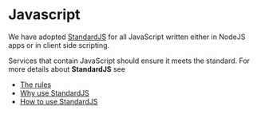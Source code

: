 # Javascript

We have adopted [StandardJS](http://standardjs.com/) for all JavaScript written either in NodeJS apps or in client side scripting.

Services that contain JavaScript should ensure it meets the standard. For more details about **StandardJS** see

- [The rules](http://standardjs.com/rules.html)
- [Why use StandardJS](http://standardjs.com/index.html#faq)
- [How to use StandardJS](http://standardjs.com/#text-editor-plugins)
